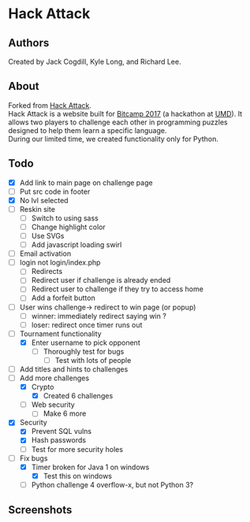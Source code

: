 # Hack Attack

## Authors

Created by Jack Cogdill, Kyle Long, and Richard Lee.

## About

Forked from [Hack Attack](https://github.com/jackcogdill/hack-attack).  
Hack Attack is a website built for [Bitcamp 2017](http://bitca.mp/) (a hackathon at [UMD](https://www.umd.edu/)). It allows two players to challenge each other in programming puzzles designed to help them learn a specific language.  
During our limited time, we created functionality only for Python.

## Todo
- [X] Add link to main page on challenge page
- [ ] Put src code in footer
- [X] No lvl selected
- [ ] Reskin site
	- [ ] Switch to using sass
	- [ ] Change highlight color
	- [ ] Use SVGs
	- [ ] Add javascript loading swirl
- [ ] Email activation
- [ ] login not login/index.php
	- [ ] Redirects
	- [ ] Redirect user if challenge is already ended
	- [ ] Redirect user to challenge if they try to access home
	- [ ] Add a forfeit button
- [ ] User wins challenge-> redirect to win page (or popup)
	- [ ] winner: immediately redirect saying win ?
	- [ ] loser: redirect once timer runs out
- [ ] Tournament functionality
	- [X] Enter username to pick opponent
		- [ ] Thoroughly test for bugs
			- [ ] Test with lots of people
- [ ] Add titles and hints to challenges
- [ ] Add more challenges
	- [X] Crypto
		- [X] Created 6 challenges
	- [ ] Web security
		- [ ] Make 6 more
- [X] Security
	- [X] Prevent SQL vulns
	- [X] Hash passwords
	- [ ] Test for more security holes
- [ ] Fix bugs
	- [X] Timer broken for Java 1 on windows
		- [X] Test this on windows
	- [ ] Python challenge 4 overflow-x, but not Python 3?

## Screenshots
